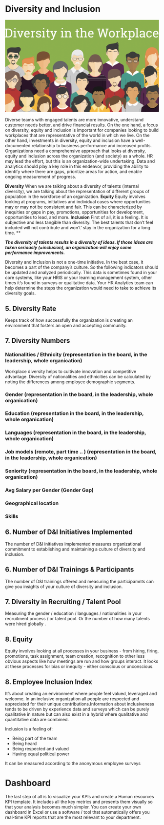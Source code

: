 # Diversity and Inclusion

![](https://github.com/Ela-Bo/HR-Diversity/blob/main/Diversity.png) 

Diverse teams with engaged talents are more innovative, understand customer needs better, and drive financial results. On the one hand, a focus on diversity, equity and inclusion is important for companies looking to build workplaces that are representative of the world in which we live. On the other hand, investments in diversity, equity and inclusion have a well-documented relationship to business performance and increased profits. Organizations need a comprehensive approach that looks at diversity, equity and inclusion across the organization (and society) as a whole. HR may lead the effort, but this is an organization-wide undertaking. Data and analytics should play a key role in this endeavor, providing the ability to identify where there are gaps, prioritize areas for action, and enable ongoing measurement of progress.  

**Diversity**  When we are talking about a diversity of talents (internal diversity), we are talking about the representation of different groups of population in the workforce of an organization.
**Equity** Equity involves looking at programs, initiatives and individual cases where opportunities may or may not be consistent and fair. This can be characterized by inequities or gaps in pay, promotions, opportunities for development, opportunities to lead, and more. 
**Inclusion** First of all, it is a feeling. It is subjective and less tangible than diversity. The best talents that don’t feel included will not contribute and won’t’ stay in the organization for a long time.
**

***The diversity of talents results in a diversity of ideas. If those ideas are taken seriously (=inclusion), an organization will enjoy some performance improvements.***

Diversity and Inclusion is not a one-time initiative. In the best case, it becomes a part of the company’s culture. So the following indicators should be updated and analyzed periodically. This data is sometimes found in your core systems, like your HRIS or your learning management system, other times it’s found in surveys or qualitative data.  Your HR Analytics team can help determine the steps the organization would need to take to achieve its diversity goals. 

## 5. Diversity Rate
Keeps track of how successfully the organization is creating an environment that fosters an open and accepting community.

## 7. Diversity Numbers

### Nationalities / Ethnicity (representation in the board, in the leadership, whole organication)
Workplace diversity helps to cultivate innovation and competitive advantage. Diversity of nationalities and ethnicities can be calculated by noting the differences among employee demographic segments.
### Gender (representation in the board, in the leadership, whole organication)
### Education (representation in the board, in the leadership, whole organication)
### Languages (representation in the board, in the leadership, whole organication)
### Job models (remote, part time .. ) (representation in the board, in the leadership, whole organication)
### Seniority (representation in the board, in the leadership, whole organication)
### Avg Salary per Gender (Gender Gap)
### Geographical location 
### Skills

## 6. Number of D&I Initiatives Implemented
The number of D&I initiatives implemented measures organizational commitment to establishing and maintaining a culture of diversity and inclusion.


## 6. Number of D&I Trainings & Participants
The number of D&I trainings offered and measuring the participamnts can give you insights of your culture of diversity and inclusion.

## 7. Diversity in Recruiting / Talent Pool 
Measuring the gender / education / languages / nationalities in your recruitment process / or talent pool. Or the number of how many talents were hired globally . 

## 8. Equity 
Equity involves looking at all processes in your business - from hiring, firing, promotions, task assignment, team creation, recognition to other less obvious aspects like how meetings are run and how groups interact. It looks at these processes for bias or inequity - either conscious or unconscious. 


## 8. Employee Inclusion Index
It’s about creating an environment where people feel valued, leveraged and welcome. In an inclusive organization all people are respected and appreciated for their unique contributions.Information about inclusiveness tends to be driven by experience data and surveys which can be purely qualitative in nature but can also exist in a hybrid where qualitative and quantitative data are combined. 

Inclusion is a feeling of:
- Being part of the team
- Being heard
- Being respected and valued
- Having equal political power

It can be measured according to the anonymous employee surveys


# Dashboard
 
The last step of all is to visualize your KPIs and create a Human resources KPI template. It includes all the key metrics and presents them visually so that your analysis becomes much simpler. You can create your own dashboard in Excel or use a software / tool that automatically offers you real-time KPI reports that are the most relevant to your department.
